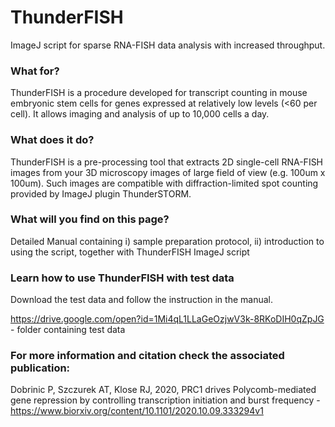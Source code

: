 # ThunderFISH
ImageJ script for sparse RNA-FISH data analysis with increased throughput. 

### What for?
ThunderFISH is a procedure developed for transcript counting in mouse embryonic stem cells for genes expressed at relatively low levels (<60 per cell). It allows imaging and analysis of up to 10,000 cells a day.

### What does it do?
ThunderFISH is a pre-processing tool that extracts 2D single-cell RNA-FISH images from your 3D microscopy images of large field of view (e.g. 100um x 100um). Such images are compatible with diffraction-limited spot counting provided by ImageJ plugin ThunderSTORM.

### What will you find on this page?
Detailed Manual containing i) sample preparation protocol, ii) introduction to using the script, together with ThunderFISH ImageJ script

### Learn how to use ThunderFISH with test data
Download the test data and follow the instruction in the manual.

https://drive.google.com/open?id=1Mi4qL1LLaGeOzjwV3k-8RKoDIH0qZpJG - folder containing test data 

### For more information and citation check the associated publication:
Dobrinic P, Szczurek AT, Klose RJ, 2020, PRC1 drives Polycomb-mediated gene repression by controlling transcription initiation and burst frequency - https://www.biorxiv.org/content/10.1101/2020.10.09.333294v1

